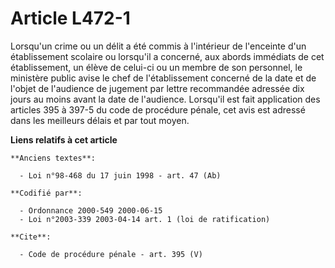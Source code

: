 # Article L472-1

Lorsqu'un crime ou un délit a été commis à l'intérieur de l'enceinte d'un établissement scolaire ou lorsqu'il a concerné, aux
abords immédiats de cet établissement, un élève de celui-ci ou un membre de son personnel, le ministère public avise le chef
de l'établissement concerné de la date et de l'objet de l'audience de jugement par lettre recommandée adressée dix jours au
moins avant la date de l'audience. Lorsqu'il est fait application des articles 395 à 397-5 du code de procédure pénale, cet
avis est adressé dans les meilleurs délais et par tout moyen.

**Liens relatifs à cet article**

	**Anciens textes**:

	  - Loi n°98-468 du 17 juin 1998 - art. 47 (Ab)

	**Codifié par**:

	  - Ordonnance 2000-549 2000-06-15
	  - Loi n°2003-339 2003-04-14 art. 1 (loi de ratification)

	**Cite**:

	  - Code de procédure pénale - art. 395 (V)
